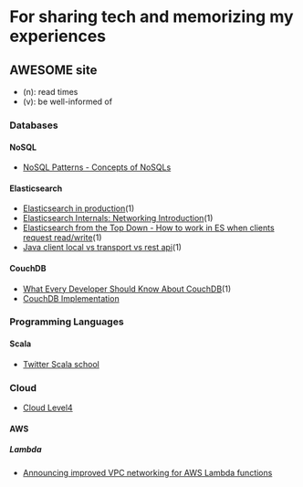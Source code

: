 # For sharing tech and memorizing my experiences

## AWESOME site
* (n): read times
* (v): be well-informed of
### Databases
#### NoSQL
* [NoSQL Patterns - Concepts of NoSQLs](http://horicky.blogspot.com/2009/11/nosql-patterns.html)
#### Elasticsearch
* [Elasticsearch in production](https://www.elastic.co/kr/blog/found-elasticsearch-in-production)(1)
* [Elasticsearch Internals: Networking Introduction](https://www.elastic.co/kr/blog/found-elasticsearch-networking)(1)
* [Elasticsearch from the Top Down - How to work in ES when clients request read/write](https://www.elastic.co/kr/blog/found-elasticsearch-top-down#request-coordinators)(1)
* [Java client local vs transport vs rest api](https://www.devdiscoveries.com/java-elasticsearch-become-up-and-running/)(1)
#### CouchDB
* [What Every Developer Should Know About CouchDB](https://www.dimagi.com/blog/what-every-developer-should-know-about-couchdb/)(1)
* [CouchDB Implementation](http://horicky.blogspot.com/2008/10/couchdb-implementation.html)

### Programming Languages
#### Scala
* [Twitter Scala school](https://twitter.github.io/scala_school/ko/index.html)

### Cloud
* [Cloud Level4](http://www.jslab.kr/2021/11/05/cloud-l4/)
#### AWS
##### Lambda
* [Announcing improved VPC networking for AWS Lambda functions](https://aws.amazon.com/ko/blogs/compute/announcing-improved-vpc-networking-for-aws-lambda-functions/)
